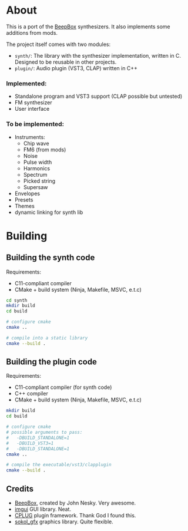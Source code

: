 # About
This is a port of the [BeepBox](https://beepbox.co/) synthesizers. It also implements some additions from mods.

The project itself comes with two modules:
- `synth/`: The library with the synthesizer implementation, written in C. Designed to be reusable in other projects.
- `plugin/`: Audio plugin (VST3, CLAP) written in C++

### Implemented:
- Standalone program and VST3 support (CLAP possible but untested)
- FM synthesizer
- User interface

### To be implemented:
- Instruments:
    - Chip wave
    - FM6 (from mods)
    - Noise
    - Pulse width
    - Harmonics
    - Spectrum
    - Picked string
    - Supersaw
- Envelopes
- Presets
- Themes
- dynamic linking for synth lib

# Building
## Building the synth code
Requirements:
- C11-compliant compiler
- CMake + build system (Ninja, Makefile, MSVC, e.t.c)

```bash
cd synth
mkdir build
cd build

# configure cmake
cmake ..

# compile into a static library
cmake --build .
```

## Building the plugin code
Requirements:
- C11-compliant compiler (for synth code)
- C++ compiler
- CMake + build system (Ninja, Makefile, MSVC, e.t.c)

```bash
mkdir build
cd build

# configure cmake
# possible arguments to pass:
#   -DBUILD_STANDALONE=1
#   -DBUILD_VST3=1
#   -DBUILD_STANDALONE=1
cmake ..

# compile the executable/vst3/clapplugin
cmake --build .
```

## Credits
- [BeepBox](https://beepbox.co), created by John Nesky. Very awesome.
- [imgui](https://github.com/ocornut/imgui) GUI library. Neat.
- [CPLUG](https://github.com/Tremus/CPLUG) plugin framework. Thank God I found this.
- [sokol_gfx](https://github.com/floooh/sokol/) graphics library. Quite flexible.